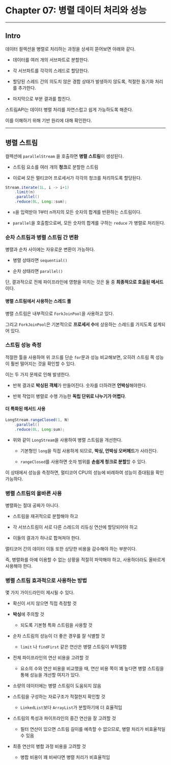 # Chapter 07: 병렬 데이터 처리와 성능

---

## Intro

데이터 컬렉션을 병렬로 처리하는 과정을 상세히 뜯어보면 아래와 같다.

- 데이터를 여러 개의 서브파트로 분할한다.

- 각 서브파트를 각각의 스레드로 할당한다.

- 할당된 스레드 간의 의도치 않은 경합 상태가 발생하지 않도록, 적절한 동기화 처리를 추가한다.

- 마지막으로 부분 결과를 합친다.

스트림API는 데이터 병렬 처리를 자연스럽고 쉽게 가능하도록 해준다.

이를 이해하기 위해 기반 원리에 대해 확인한다.

---

## 병렬 스트림

컬렉션에 `parallelStream` 을 호출하면 **병렬 스트림**이 생성된다.

- 스트림 요소를 여러 개의 **청크**로 분할한 스트림

- 이로써 모든 멀티코어 프로세서가 각각의 청크를 처리하도록 할당된다.

```java
Stream.iterate(1L, i -> i+1)
    .limit(n)
    .parallel()
    .reduce(0L, Long::sum);
```

- `n`을 입력받아 1부터 n까지의 모든 숫자의 합계를 반환하는 스트림이다.

- `parallel`을 호출함으로써, 모든 숫자의 합계를 구하는 `reduce` 가 병렬로 처리된다.

### 순차 스트림과 병렬 스트림 간 변환

병렬과 순차 사이에는 자유로운 변환이 가능하다.

- 병렬 상태라면 `sequential()`

- 순차 상태라면 `parallel()`

단, 결과적으로 전체 파이프라인에 영향을 미치는 것은 둘 중 **최종적으로 호출된 메서드**이다.

#### 병렬 스트림에서 사용하는 스레드 풀

병렬 스트림은 내부적으로 `ForkJoinPool`을 사용하고 있다.

그리고 `ForkJoinPool`은 기본적으로 **프로세서 수**에 상응하는 스레드를 가지도록 설계되어 있다.

### 스트림 성능 측정

적절한 툴을 사용하여 위 코드를 단순 `for`문과 성능 비교해보면, 오히려 스트림 쪽 성능이 훨씬 떨어지는 것을 확인할 수 있다.

이는 두 가지 문제로 인해 발생한다.

- 반복 결과로 **박싱된 객체**가 만들어진다. 숫자를 더하려면 **언박싱**해야한다.

- 반복 작업이 병렬로 수행 가능한 **독립 단위로 나누기가 어렵다**.

#### 더 특화된 메서드 사용

```java
LongStream.rangeClosed(1, N)
    .parallel()
    .reduce(0L, Long:sum);
```

- 위와 같이 `LongStream`을 사용하여 병렬 스트림을 개선한다.
  
  - 기본형인 `long`을 직접 사용하게 되므로, **박싱, 언박싱 오버헤드**가 사라진다.
  
  - `rangeClosed`를 사용하면 숫자 범위를 **손쉽게 청크로 분할**할 수 있다.

이 상태에서 성능을 측정하면, 멀티코어 CPU의 성능에 비례하여 성능이 증대됨을 확인 가능하다.

### 병렬 스트림의 올바른 사용

병렬화는 절대 공짜가 아니다.

- 스트림을 재귀적으로 분할해야 하고

- 각 서브스트림이 서로 다른 스레드의 리듀싱 연산에 할당되어야 하고

- 이들의 결과가 하나로 합쳐져야 한다.

멀티코어 간의 데이터 이동 또한 상당한 비용을 감수해야 하는 부분이다.

즉, 병렬화를 아예 이용할 수 없는 상황을 적절히 파악해야 하고, 사용하더라도 올바르게 사용해야 한다.

### 병렬 스트림 효과적으로 사용하는 방법

몇 가지 가이드라인이 제시될 수 있다.

- 확신이 서지 않으면 직접 측정할 것

- **박싱**에 주의할 것
  
  - 되도록 기본형 특화 스트림을 사용할 것

- 순차 스트림의 성능이 더 좋은 경우를 잘 식별할 것
  
  - `limit` 나 `findFirst` 같은 연산은 병렬 스트림이 부적절함

- 전체 파이프라인의 연산 비용을 고려할 것
  
  - 요소의 수와 연산 비용을 비교했을 때, 연산 비용 쪽이 꽤 높다면 병렬 스트림을 통해 성능을 개선할 여지가 있다.

- 소량의 데이터에는 병렬 스트림이 도움되지 않음

- 스트림을 구성하는 자료구조가 적절한지 확인할 것
  
  - `LinkedList`보다 `ArrayList`가 분할하기에 더 효율적임

- 스트림의 특성과 파이프라인의 중간 연산을 잘 고려할 것
  
  - 필터 연산이 있으면 스트림 길이를 예측할 수 없으므로, 병렬 처리가 비효율적일 수 있음

- 최종 연산의 병합 과정 비용을 고려할 것
  
  - 병합 비용이 꽤 비싸다면 병렬 처리가 비효율적임


